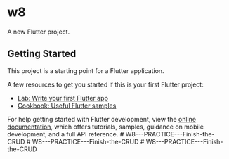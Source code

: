 # w8

A new Flutter project.

## Getting Started

This project is a starting point for a Flutter application.

A few resources to get you started if this is your first Flutter project:

- [Lab: Write your first Flutter app](https://docs.flutter.dev/get-started/codelab)
- [Cookbook: Useful Flutter samples](https://docs.flutter.dev/cookbook)

For help getting started with Flutter development, view the
[online documentation](https://docs.flutter.dev/), which offers tutorials,
samples, guidance on mobile development, and a full API reference.
#   W 8 - - - P R A C T I C E - - - F i n i s h - t h e - C R U D  
 #   W 8 - - - P R A C T I C E - - - F i n i s h - t h e - C R U D  
 #   W 8 - - - P R A C T I C E - - - F i n i s h - t h e - C R U D  
 